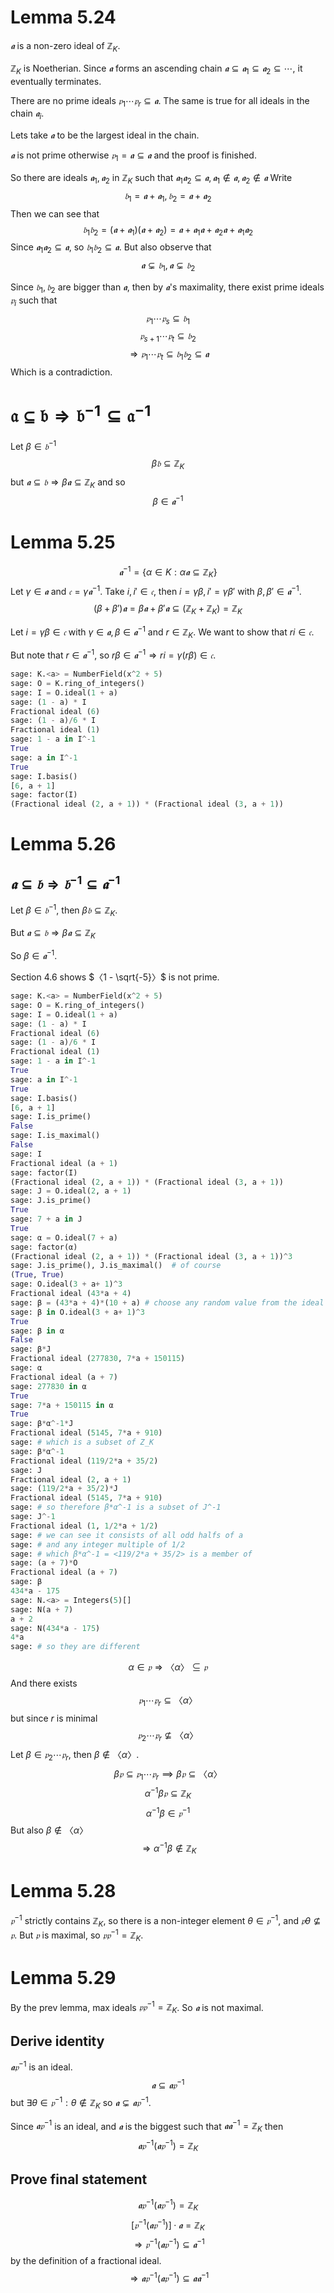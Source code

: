# Lemma 5.24

$𝖆$ is a non-zero ideal of $ℤ_K$.

$ℤ_K$ is Noetherian.
Since $𝖆$ forms an ascending chain
$𝖆 ⊆ 𝖆_1 ⊆ 𝖆_2 ⊆ ⋯$,
it eventually terminates.

There are no prime ideals $𝔭_1 ⋯ 𝔭_r ⊆ 𝖆$.
The same is true for all ideals in the chain $𝖆_i$.

Lets take $𝖆$ to be the largest ideal in the chain.

$𝖆$ is not prime otherwise $𝔭_1 = 𝖆 ⊆ 𝖆$
and the proof is finished.

So there are ideals $𝖆_1, 𝖆_2$ in $ℤ_K$ such that
$𝖆_1 𝖆_2 ⊆ 𝖆,
𝖆_1 ∉ 𝖆,
𝖆_2 ∉ 𝖆$
Write
$$𝔟_1 = 𝖆 + 𝖆_1,
𝔟_2 = 𝖆 + 𝖆_2$$
Then we can see that
$$𝔟_1 𝔟_2 = (𝖆 + 𝖆_1)(𝖆 + 𝖆_2)
= 𝖆 + 𝖆_1 𝖆 + 𝖆_2 𝖆 + 𝖆_1 𝖆_2$$
Since $𝖆_1 𝖆_2 ⊆ 𝖆$, so
$𝔟_1 𝔟_2 ⊆ 𝖆$.
But also observe that
$$𝖆 ⊊ 𝔟_1, 𝖆 ⊊ 𝔟_2$$

Since $𝔟_1, 𝔟_2$ are bigger than $𝖆$, then by $𝖆$'s maximality,
there exist prime ideals $𝔭_i$ such that
$$𝔭_1 ⋯ 𝔭_s ⊆ 𝔟_1$$
$$𝔭_{s+1} ⋯ 𝔭_t ⊆ 𝔟_2$$
$$⇒ 𝔭_1 ⋯ 𝔭_t ⊆ 𝔟_1 𝔟_2
⊆ 𝖆$$
Which is a contradiction.

# $\mathfrak{a ⊆ b ⇒ b^{-1} ⊆ a^{-1}}$

Let $β ∈ 𝔟^{-1}$
$$β 𝔟 ⊆ ℤ_K$$
but $𝖆 ⊆ 𝔟 ⇒ β 𝖆 ⊆ ℤ_K$ and so
$$β ∈ 𝖆^{-1}$$

# Lemma 5.25

$$𝖆^{-1} = \{ α ∈ K : α 𝖆 ⊆ ℤ_K \}$$
Let $γ ∈ 𝖆$ and $𝔠 = γ 𝖆^{-1}$.
Take $i, i' ∈ 𝔠$, then $i = γ β, i' = γ β'$ with
$β, β' ∈ 𝖆^{-1}$.
$$(β + β') 𝖆 = β 𝖆 + β' 𝖆 ⊆ (ℤ_K + ℤ_K) = ℤ_K$$

Let $i = γ β ∈ 𝔠$ with $γ ∈ 𝖆, β ∈ 𝖆^{-1}$ and $r ∈ ℤ_K$.
We want to show that $ri ∈ 𝔠$.

But note that $r ∈ 𝖆^{-1}$, so $r β ∈ 𝖆^{-1} ⇒ ri = γ (r β) ∈ 𝔠$.

```python
sage: K.<a> = NumberField(x^2 + 5)
sage: O = K.ring_of_integers()
sage: I = O.ideal(1 + a)
sage: (1 - a) * I
Fractional ideal (6)
sage: (1 - a)/6 * I
Fractional ideal (1)
sage: 1 - a in I^-1
True
sage: a in I^-1
True
sage: I.basis()
[6, a + 1]
sage: factor(I)
(Fractional ideal (2, a + 1)) * (Fractional ideal (3, a + 1))
```

# Lemma 5.26

## $𝖆 ⊆ 𝔟 ⇒ 𝔟^{-1} ⊆ 𝖆^{-1}$

Let $β ∈ 𝔟^{-1}$, then $β 𝔟 ⊆ ℤ_K$.

But $𝖆 ⊆ 𝔟 ⇒ β 𝖆 ⊆ ℤ_K$

So $β ∈ 𝖆^{-1}$.

Section 4.6 shows $〈1 - \sqrt{-5}〉$ is not prime.

```python
sage: K.<a> = NumberField(x^2 + 5)
sage: O = K.ring_of_integers()
sage: I = O.ideal(1 + a)
sage: (1 - a) * I
Fractional ideal (6)
sage: (1 - a)/6 * I
Fractional ideal (1)
sage: 1 - a in I^-1
True
sage: a in I^-1
True
sage: I.basis()
[6, a + 1]
sage: I.is_prime()
False
sage: I.is_maximal()
False
sage: I
Fractional ideal (a + 1)
sage: factor(I)
(Fractional ideal (2, a + 1)) * (Fractional ideal (3, a + 1))
sage: J = O.ideal(2, a + 1)
sage: J.is_prime()
True
sage: 7 + a in J
True
sage: α = O.ideal(7 + a)
sage: factor(α)
(Fractional ideal (2, a + 1)) * (Fractional ideal (3, a + 1))^3
sage: J.is_prime(), J.is_maximal()  # of course
(True, True)
sage: O.ideal(3 + a+ 1)^3
Fractional ideal (43*a + 4)
sage: β = (43*a + 4)*(10 + a) # choose any random value from the ideal
sage: β in O.ideal(3 + a+ 1)^3
True
sage: β in α
False
sage: β*J
Fractional ideal (277830, 7*a + 150115)
sage: α
Fractional ideal (a + 7)
sage: 277830 in α
True
sage: 7*a + 150115 in α
True
sage: β*α^-1*J
Fractional ideal (5145, 7*a + 910)
sage: # which is a subset of Z_K
sage: β*α^-1
Fractional ideal (119/2*a + 35/2)
sage: J
Fractional ideal (2, a + 1)
sage: (119/2*a + 35/2)*J
Fractional ideal (5145, 7*a + 910)
sage: # so therefore β*α^-1 is a subset of J^-1
sage: J^-1
Fractional ideal (1, 1/2*a + 1/2)
sage: # we can see it consists of all odd halfs of a
sage: # and any integer multiple of 1/2
sage: # which β*α^-1 = <119/2*a + 35/2> is a member of
sage: (a + 7)*O
Fractional ideal (a + 7)
sage: β
434*a - 175
sage: N.<a> = Integers(5)[]
sage: N(a + 7)
a + 2
sage: N(434*a - 175)
4*a
sage: # so they are different
```

$$α ∈ 𝔭 ⇒ 〈α〉⊆ 𝔭$$
And there exists 
$$𝔭_1 ⋯ 𝔭_r ⊆ 〈α〉$$
but since $r$ is minimal
$$𝔭_2 ⋯ 𝔭_r ⊈ 〈α〉$$
Let $β ∈ 𝔭_2 ⋯ 𝔭_r$, then $β ∉ 〈α〉$.
$$β𝔭 ⊆ 𝔭_1 ⋯ 𝔭_r \implies β𝔭 ⊆ 〈α〉$$
$$α^{-1} β𝔭 ⊆ ℤ_K$$
$$α^{-1} β ∈ 𝔭^{-1}$$
But also $β ∉ 〈α〉$
$$⇒ α^{-1} β ∉ ℤ_K$$

# Lemma 5.28

$𝔭^{-1}$ strictly contains $ℤ_K$, so there is a non-integer element $θ ∈ 𝔭^{-1}$,
and $𝔭θ ⊈ 𝔭$. But $𝔭$ is maximal, so $𝔭𝔭^{-1} = ℤ_K$.

# Lemma 5.29

By the prev lemma, max ideals $𝔭𝔭^{-1} = ℤ_K$. So $𝖆$ is not maximal.

## Derive identity

$𝖆𝔭^{-1}$ is an ideal.
$$𝖆 ⊆ 𝖆𝔭^{-1}$$
but $∃θ ∈ 𝔭^{-1} : θ ∉ ℤ_K$ so $𝖆 ⊊ 𝖆𝔭^{-1}$.

Since $𝖆𝔭^{-1}$ is an ideal, and $𝖆$ is the biggest such that
$𝖆𝖆^{-1} = ℤ_K$ then
$$𝖆𝔭^{-1}(𝖆𝔭^{-1}) = ℤ_K$$

## Prove final statement

$$𝖆𝔭^{-1}(𝖆𝔭^{-1}) = ℤ_K$$
$$[𝔭^{-1}(𝖆𝔭^{-1})] · 𝖆 = ℤ_K$$
$$ ⇒ 𝔭^{-1}(𝖆𝔭^{-1}) ⊆ 𝖆^{-1}$$
by the definition of a fractional ideal.
$$ ⇒ 𝖆𝔭^{-1}(𝖆𝔭^{-1}) ⊆ 𝖆𝖆^{-1}$$

